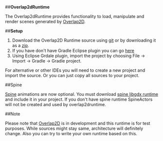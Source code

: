 ##**Overlap2dRuntime**

The Overlap2dRuntime provides functionality to load, manipulate and render scenes generated by [Overlap2D](http://overlap2d.com/).

##**Setup**

1. Download the Overlap2D Runtime source using [git](https://help.github.com/articles/set-up-git) or by downloading it as a [zip](https://github.com/gevorg-kopalyan/Overlap2dRuntime/archive/master.zip).
2. If you have don't have Gradle Eclipse plugin you can go [here](https://github.com/spring-projects/eclipse-integration-gradle) 
3. Using Eclipse Grdale plugin, import the project by choosing File -> Import -> Gradle -> Gradle project.

For alternative or other IDEs you will need to create a new project and import the source.
Or you can just copy all sources to your project.

##Spine

[Spine](http://esotericsoftware.com/) animations are now optional. You must download [spine libgdx runtime](https://github.com/EsotericSoftware/spine-runtimes/tree/master/spine-libgdx) and include it in your project. If you don't have spine runtime SpineActors will not be created and used by overlap2druntime.

##Note

Please note that [Overlap2D](http://overlap2d.com/) is in development and this runtime is for test purposes.
While sources might stay same, architecture will definitely change.
Also you can try to write your own runtime based on this.
